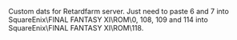 Custom dats for Retardfarm server. Just need to paste 6 and 7 into SquareEnix\FINAL FANTASY XI\ROM\0, 108, 109 and 114 into SquareEnix\FINAL FANTASY XI\ROM\118.

